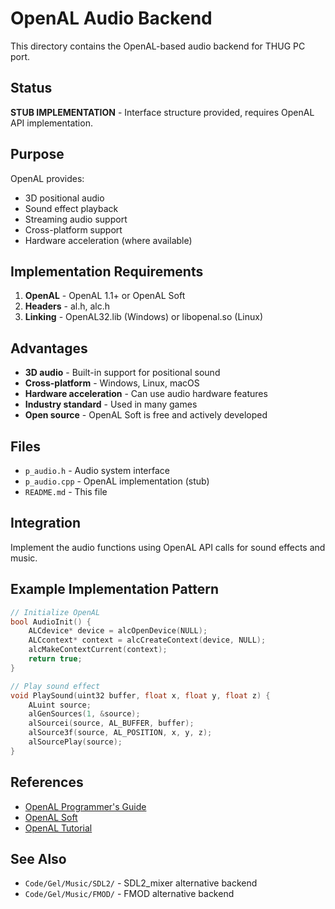# OpenAL Audio Backend

This directory contains the OpenAL-based audio backend for THUG PC port.

## Status

**STUB IMPLEMENTATION** - Interface structure provided, requires OpenAL API implementation.

## Purpose

OpenAL provides:
- 3D positional audio
- Sound effect playback
- Streaming audio support
- Cross-platform support
- Hardware acceleration (where available)

## Implementation Requirements

1. **OpenAL** - OpenAL 1.1+ or OpenAL Soft
2. **Headers** - al.h, alc.h
3. **Linking** - OpenAL32.lib (Windows) or libopenal.so (Linux)

## Advantages

- **3D audio** - Built-in support for positional sound
- **Cross-platform** - Windows, Linux, macOS
- **Hardware acceleration** - Can use audio hardware features
- **Industry standard** - Used in many games
- **Open source** - OpenAL Soft is free and actively developed

## Files

- `p_audio.h` - Audio system interface
- `p_audio.cpp` - OpenAL implementation (stub)
- `README.md` - This file

## Integration

Implement the audio functions using OpenAL API calls for sound effects and music.

## Example Implementation Pattern

```cpp
// Initialize OpenAL
bool AudioInit() {
    ALCdevice* device = alcOpenDevice(NULL);
    ALCcontext* context = alcCreateContext(device, NULL);
    alcMakeContextCurrent(context);
    return true;
}

// Play sound effect
void PlaySound(uint32 buffer, float x, float y, float z) {
    ALuint source;
    alGenSources(1, &source);
    alSourcei(source, AL_BUFFER, buffer);
    alSource3f(source, AL_POSITION, x, y, z);
    alSourcePlay(source);
}
```

## References

- [OpenAL Programmer's Guide](https://www.openal.org/documentation/)
- [OpenAL Soft](https://github.com/kcat/openal-soft)
- [OpenAL Tutorial](https://indiegamedev.net/2020/02/15/the-complete-guide-to-openal-with-c-part-1-playing-a-sound/)

## See Also

- `Code/Gel/Music/SDL2/` - SDL2_mixer alternative backend
- `Code/Gel/Music/FMOD/` - FMOD alternative backend
